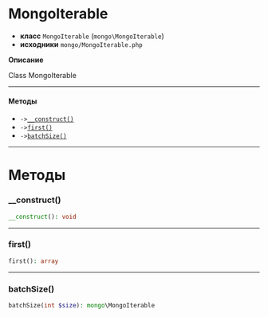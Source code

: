 # MongoIterable

- **класс** `MongoIterable` (`mongo\MongoIterable`)
- **исходники** `mongo/MongoIterable.php`

**Описание**

Class MongoIterable

---

#### Методы

- `->`[`__construct()`](#method-__construct)
- `->`[`first()`](#method-first)
- `->`[`batchSize()`](#method-batchsize)

---
# Методы

<a name="method-__construct"></a>

### __construct()
```php
__construct(): void
```

---

<a name="method-first"></a>

### first()
```php
first(): array
```

---

<a name="method-batchsize"></a>

### batchSize()
```php
batchSize(int $size): mongo\MongoIterable
```